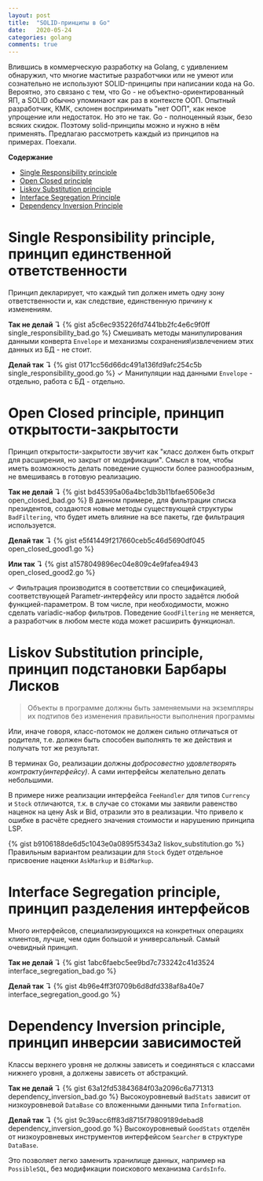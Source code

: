 ```yaml
---
layout: post
title:  "SOLID-принципы в Go"
date:   2020-05-24
categories: golang
comments: true
---
```

Влившись в коммерческую разработку на Golang, с удивлением обнаружил, что многие маститые разработчики или не умеют или сознательно не используют SOLID-принципы при написании кода на Go. Вероятно, это связано с тем, что Go - не объектно-ориентированный ЯП, а SOLID обычно упоминают как раз в контексте ООП. Опытный разработчик, КМК, склонен воспринимать "нет ООП", как некое упрощение или недостаток. Но это не так. Go - полноценный язык, безо всяких скидок. Поэтому solid-принципы можно и нужно в нём применять. Предлагаю рассмотреть каждый из принципов на примерах. Поехали.

**Содержание**
* [Single Responsibility principle](#single-responsibility-principle-принцип-единственной-ответственности)
* [Open Closed principle](#open-closed-principle-принцип-открытости-закрытости)
* [Liskov Substitution principle](#liskov-substitution-principle-принцип-подстановки-барбары-лисков)
* [Interface Segregation Principle](#interface-segregation-principle-принцип-разделения-интерфейсов)
* [Dependency Inversion Principle](#dependency-inversion-principle-принцип-инверсии-зависимостей)

# Single Responsibility principle, принцип единственной ответственности
Принцип декларирует, что каждый тип должен иметь одну зону ответственности и, как следствие, единственную причину к изменениям.

**Так не делай** &#8628;
{% gist a5c6ec935226fd7441bb2fc4e6c9f0ff single_responsibility_bad.go %}
Смешивать методы манипулирования данными конверта `Envelope` и механизмы сохранения\извлечением этих данных из БД - не стоит.

**Делай так** &#8628;
{% gist 0171cc56d66dc491a136fd9afc254c5b single_responsibility_good.go %}
&#10003; Манипуляции над данными `Envelope` - отдельно, работа с БД - отдельно.

# Open Closed principle, принцип открытости-закрытости
Принцип открытости-закрытости звучит как "класс должен быть открыт для расширения, но закрыт от модификации". Смысл в том, чтобы иметь возможность делать поведение сущности более разнообразным, не вмешиваясь в готовую реализацию.

**Так не делай** &#8628;
{% gist bd45395a06a4bc1db3b11bfae6506e3d open_closed_bad.go %}
В данном примере, для фильтрации списка президентов, создаются новые методы существующей структуры `BadFiltering`, что будет иметь влияние на все пакеты, где фильтрация используется.

**Делай так** &#8628;
{% gist e5f41449f217660ceb5c46d5690df045 open_closed_good1.go %}

**Или так** &#8628;
{% gist a1578049896ec04e809c4e9fafea4943 open_closed_good2.go %}

&#10003; Фильтрация производится в соответствии со спецификацией, соответствующей Parametr-интерфейсу или просто задаётся любой функцией-параметром. В том числе, при необходимости, можно сделать variadic-набор фильтров. Поведение `GoodFiltering` не меняется, а разработчик в любом месте кода может расширить функционал.

# Liskov Substitution principle, принцип подстановки Барбары Лисков
>Объекты в программе должны быть заменяемыми на экземпляры их подтипов без изменения правильности выполнения программы

Или, иначе говоря, класс-потомок не должен сильно отличаться от родителя, т.е. должен быть способен выполнять те же действия и получать тот же результат.  

В терминах Go, реализации должны *добросовестно удовлетворять контракту(интерфейсу)*. А сами интерфейсы желательно делать небольшими. 

В примере ниже реализации интерфейса `FeeHandler` для типов `Currency` и `Stock` отличаются, т.к. в случае со стоками мы заявили равенство наценок на цену Ask и Bid, отразили это в реализации. Что привело к ошибке в расчёте среднего значения стоимости и нарушению принципа LSP.  

{% gist b9106188de6d5c1043e0a0895f5343a2 liskov_substitution.go %}
Правильным вариантом реализации для `Stock` будет отдельное присвоение наценки `AskMarkup` и `BidMarkup`.

# Interface Segregation principle, принцип разделения интерфейсов
Много интерфейсов, специализирующихся на конкретных операциях клиентов, лучше, чем один большой и универсальный. Самый очевидный принцип.

**Так не делай** &#8628;
{% gist 1abc6faebc5ee9bd7c733242c41d3524 interface_segregation_bad.go %}

**Делай так** &#8628;
{% gist 4b96e4ff3f0709b6d8dfd338af8a40e7 interface_segregation_good.go %}

# Dependency Inversion principle, принцип инверсии зависимостей
Классы верхнего уровня не должны зависеть и соединяться с классами нижнего уровня, а должены зависеть от абстракций.

**Так не делай** &#8628;
{% gist 63a12fd53843684f03a2096c6a771313 dependency_inversion_bad.go %}
Высокоуровневый `BadStats` зависит от низкоуровневой `DataBase` со вложенными данными типа `Information`.

**Делай так** &#8628;
{% gist 9c39acc6ff83d8715f79809189debad8 dependency_inversion_good.go %}
Высокоуровневый `GoodStats` отделён от низкоуровневых инструментов интерфейсом `Searcher` в структуре `DataBase`.  

Это позволяет легко заменить хранилище данных, например на `PossibleSQL`, без модификации поискового механизма `CardsInfo`.